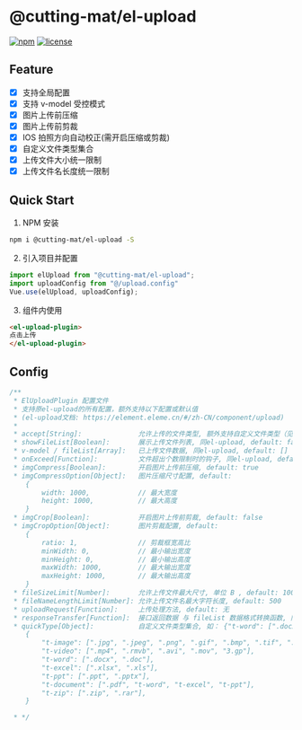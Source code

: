 # @cutting-mat/el-upload

[![npm](https://img.shields.io/npm/v/@cutting-mat/el-upload.svg)](https://www.npmjs.com/package/@cutting-mat/el-upload) [![license](https://img.shields.io/github/license/cutting-mat/el-upload.svg)]()

## Feature

- [x] 支持全局配置
- [x] 支持 v-model 受控模式
- [x] 图片上传前压缩
- [x] 图片上传前剪裁
- [x] IOS 拍照方向自动校正(需开启压缩或剪裁)
- [x] 自定义文件类型集合
- [x] 上传文件大小统一限制
- [x] 上传文件名长度统一限制

## Quick Start

1. NPM 安装

```bash
npm i @cutting-mat/el-upload -S
```

2. 引入项目并配置

```js
import elUpload from "@cutting-mat/el-upload";
import uploadConfig from "@/upload.config"
Vue.use(elUpload, uploadConfig);

```

3. 组件内使用

```html
<el-upload-plugin>
点击上传
</el-upload-plugin>
```

## Config

``` js
/**
 * ElUploadPlugin 配置文件 
 * 支持原el-upload的所有配置，额外支持以下配置或默认值
 * (el-upload文档: https://element.eleme.cn/#/zh-CN/component/upload)
 * 
 * accept[String]:              允许上传的文件类型, 额外支持自定义文件类型（见下方 quickType ）, default: "*"
 * showFileList[Boolean]:       展示上传文件列表, 同el-upload, default: false
 * v-model / fileList[Array]:   已上传文件数据, 同el-upload, default: []
 * onExceed[Function]:          文件超出个数限制时的钩子, 同el-upload, default: (files, fileList) => this.$message.warning('文件超出上传数量限制');
 * imgCompress[Boolean]:        开启图片上传前压缩, default: true
 * imgCompressOption[Object]:   图片压缩尺寸配置, default: 
    {
        width: 1000,            // 最大宽度
        height: 1000,           // 最大高度
    }
 * imgCrop[Boolean]:            开启图片上传前剪裁, default: false
 * imgCropOption[Object]:       图片剪裁配置, default: 
    {
        ratio: 1,               // 剪裁框宽高比
        minWidth: 0,            // 最小输出宽度
        minHeight: 0,           // 最小输出高度
        maxWidth: 1000,         // 最大输出宽度
        maxHeight: 1000,        // 最大输出高度
    }
 * fileSizeLimit[Number]:       允许上传文件最大尺寸, 单位 B , default: 100 * 1024 * 1024 (100M)
 * fileNameLengthLimit[Number]: 允许上传文件名最大字符长度, default: 500
 * uploadRequest[Function]:     上传处理方法, default: 无
 * responseTransfer[Function]:  接口返回数据 与 fileList 数据格式转换函数, 同el-upload, default: (response) => return response.data;
 * quickType[Object]:           自定义文件类型集合, 如： {"t-word": [".docx", ".doc"]}, default: 
    {
        "t-image": [".jpg", ".jpeg", ".png", ".gif", ".bmp", ".tif", ".webp"],
        "t-video": [".mp4", ".rmvb", ".avi", ".mov", "3.gp"],
        "t-word": [".docx", ".doc"],
        "t-excel": [".xlsx", ".xls"],
        "t-ppt": [".ppt", ".pptx"],
        "t-document": [".pdf", "t-word", "t-excel", "t-ppt"],
        "t-zip": [".zip", ".rar"],
    }

 * */

```
